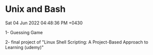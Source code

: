 # Unix and Bash
Sat 04 Jun 2022 04:48:36 PM +0430

1- Guessing Game

2- final project of "Linux Shell Scripting: A Project-Based Approach to Learning (udemy)"


